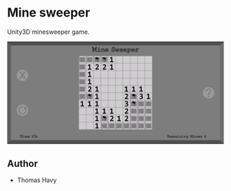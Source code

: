 # Mine sweeper

Unity3D minesweeper game.

![readme_image](readme_image.png)

## Author

* Thomas Havy
